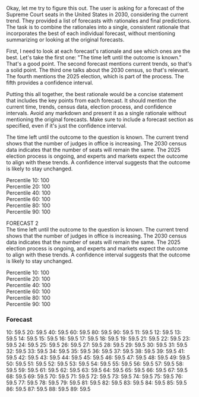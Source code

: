 <think>
Okay, let me try to figure this out. The user is asking for a forecast of the Supreme Court seats in the United States in 2030, considering the current trend. They provided a list of forecasts with rationales and final predictions. The task is to combine the rationales into a single, consistent rationale that incorporates the best of each individual forecast, without mentioning summarizing or looking at the original forecasts.

First, I need to look at each forecast's rationale and see which ones are the best. Let's take the first one: "The time left until the outcome is known." That's a good point. The second forecast mentions current trends, so that's a solid point. The third one talks about the 2030 census, so that's relevant. The fourth mentions the 2025 election, which is part of the process. The fifth provides a confidence interval.

Putting this all together, the best rationale would be a concise statement that includes the key points from each forecast. It should mention the current time, trends, census data, election process, and confidence intervals. Avoid any markdown and present it as a single rationale without mentioning the original forecasts. Make sure to include a forecast section as specified, even if it's just the confidence interval.
</think>

The time left until the outcome to the question is known. The current trend shows that the number of judges in office is increasing. The 2030 census data indicates that the number of seats will remain the same. The 2025 election process is ongoing, and experts and markets expect the outcome to align with these trends. A confidence interval suggests that the outcome is likely to stay unchanged.  

Percentile 10: 100  
Percentile 20: 100  
Percentile 40: 100  
Percentile 60: 100  
Percentile 80: 100  
Percentile 90: 100  

FORECAST 2  
The time left until the outcome to the question is known. The current trend shows that the number of judges in office is increasing. The 2030 census data indicates that the number of seats will remain the same. The 2025 election process is ongoing, and experts and markets expect the outcome to align with these trends. A confidence interval suggests that the outcome is likely to stay unchanged.  

Percentile 10: 100  
Percentile 20: 100  
Percentile 40: 100  
Percentile 60: 100  
Percentile 80: 100  
Percentile 90: 100

### Forecast

10: 59.5
20: 59.5
40: 59.5
60: 59.5
80: 59.5
90: 59.5
11: 59.5
12: 59.5
13: 59.5
14: 59.5
15: 59.5
16: 59.5
17: 59.5
18: 59.5
19: 59.5
21: 59.5
22: 59.5
23: 59.5
24: 59.5
25: 59.5
26: 59.5
27: 59.5
28: 59.5
29: 59.5
30: 59.5
31: 59.5
32: 59.5
33: 59.5
34: 59.5
35: 59.5
36: 59.5
37: 59.5
38: 59.5
39: 59.5
41: 59.5
42: 59.5
43: 59.5
44: 59.5
45: 59.5
46: 59.5
47: 59.5
48: 59.5
49: 59.5
50: 59.5
51: 59.5
52: 59.5
53: 59.5
54: 59.5
55: 59.5
56: 59.5
57: 59.5
58: 59.5
59: 59.5
61: 59.5
62: 59.5
63: 59.5
64: 59.5
65: 59.5
66: 59.5
67: 59.5
68: 59.5
69: 59.5
70: 59.5
71: 59.5
72: 59.5
73: 59.5
74: 59.5
75: 59.5
76: 59.5
77: 59.5
78: 59.5
79: 59.5
81: 59.5
82: 59.5
83: 59.5
84: 59.5
85: 59.5
86: 59.5
87: 59.5
88: 59.5
89: 59.5